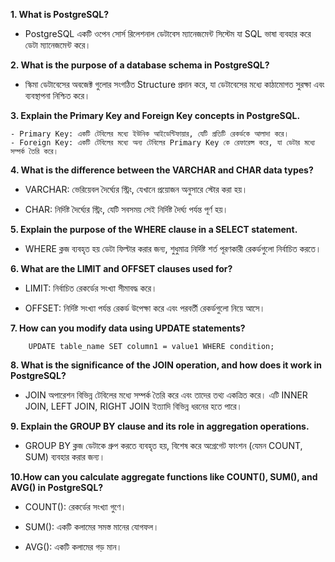 **1. What is PostgreSQL?**

- PostgreSQL একটি ওপেন সোর্স রিলেশনাল ডেটাবেস ম্যানেজমেন্ট সিস্টেম যা SQL ভাষা ব্যবহার করে ডেটা ম্যানেজমেন্ট করে।

**2. What is the purpose of a database schema in PostgreSQL?**

- স্কিমা ডেটাবেসের অবজেক্ট গুলোর সংগঠিত Structure প্রদান করে, যা ডেটাবেসের মধ্যে কাঠামোগত সুরক্ষা এবং ব্যবস্থাপনা নিশ্চিত করে।

**3. Explain the Primary Key and Foreign Key concepts in PostgreSQL.**

    - Primary Key: একটি টেবিলের মধ্যে ইউনিক আইডেন্টিফায়ার, যেটি প্রতিটি রেকর্ডকে আলাদা করে।
    - Foreign Key: একটি টেবিলের মধ্যে অন্য টেবিলের Primary Key কে রেফারেন্স করে, যা ডেটার মধ্যে সম্পর্ক তৈরি করে।

**4. What is the difference between the VARCHAR and CHAR data types?**

- VARCHAR: ভেরিয়েবল দৈর্ঘ্যের স্ট্রিং, যেখানে প্রয়োজন অনুসারে স্টোর করা হয়।

- CHAR: নির্দিষ্ট দৈর্ঘ্যের স্ট্রিং, যেটি সবসময় সেই নির্দিষ্ট দৈর্ঘ্য পর্যন্ত পূর্ণ হয়।

**5. Explain the purpose of the WHERE clause in a SELECT statement.**

- WHERE ক্লজ ব্যবহৃত হয় ডেটা ফিল্টার করার জন্য, শুধুমাত্র নির্দিষ্ট শর্ত পূরণকারী রেকর্ডগুলো নির্বাচিত করতে।

**6. What are the LIMIT and OFFSET clauses used for?**

- LIMIT: নির্বাচিত রেকর্ডের সংখ্যা সীমাবদ্ধ করে।

- OFFSET: নির্দিষ্ট সংখ্যা পর্যন্ত রেকর্ড উপেক্ষা করে এবং পরবর্তী রেকর্ডগুলো নিয়ে আসে।

**7. How can you modify data using UPDATE statements?**

        UPDATE table_name SET column1 = value1 WHERE condition;

**8. What is the significance of the JOIN operation, and how does it work in PostgreSQL?**

- JOIN অপারেশন বিভিন্ন টেবিলের মধ্যে সম্পর্ক তৈরি করে এবং তাদের তথ্য একত্রিত করে। এটি INNER JOIN, LEFT JOIN, RIGHT JOIN ইত্যাদি বিভিন্ন ধরনের হতে পারে।

**9. Explain the GROUP BY clause and its role in aggregation operations.**

- GROUP BY ক্লজ ডেটাকে গ্রুপ করতে ব্যবহৃত হয়, বিশেষ করে অগ্রেগেট ফাংশন (যেমন COUNT, SUM) ব্যবহার করার জন্য।

**10.How can you calculate aggregate functions like COUNT(), SUM(), and AVG() in PostgreSQL?**

- COUNT(): রেকর্ডের সংখ্যা গুণে।

- SUM(): একটি কলামের সমস্ত মানের যোগফল।

- AVG(): একটি কলামের গড় মান।
